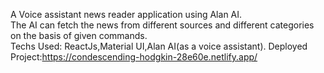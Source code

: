 A Voice assistant news reader application using Alan AI.<br>
The AI can fetch the news from different sources and different categories on the basis of given commands.<br>
Techs Used: ReactJs,Material UI,Alan AI(as a voice assistant).
Deployed Project:<link>https://condescending-hodgkin-28e60e.netlify.app/</link>
